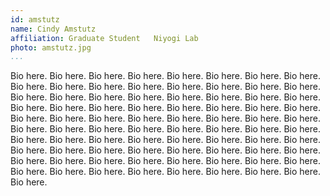 ```yaml
---
id: amstutz
name: Cindy Amstutz
affiliation: Graduate Student	Niyogi Lab
photo: amstutz.jpg
...
```


Bio here.  Bio here.  Bio here.  Bio here.  Bio here.  Bio here.  Bio here.
Bio here.  Bio here.  Bio here.  Bio here.  Bio here.  Bio here.  Bio here.
Bio here.  Bio here.  Bio here.  Bio here.  Bio here.  Bio here.  Bio here.
Bio here.  Bio here.  Bio here.  Bio here.  Bio here.  Bio here.  Bio here.
Bio here.  Bio here.  Bio here.  Bio here.  Bio here.  Bio here.  Bio here.
Bio here.  Bio here.  Bio here.  Bio here.  Bio here.  Bio here.  Bio here.
Bio here.  Bio here.  Bio here.  Bio here.  Bio here.  Bio here.  Bio here.
Bio here.  Bio here.  Bio here.  Bio here.  Bio here.  Bio here.  Bio here.
Bio here.  Bio here.  Bio here.  Bio here.  Bio here.  Bio here.  Bio here.
Bio here.  Bio here.  Bio here.  Bio here.  Bio here.  Bio here.  Bio here.
Bio here.  Bio here.  Bio here.  Bio here.  Bio here.  Bio here.  Bio here.
Bio here.  Bio here.  Bio here.  Bio here.
